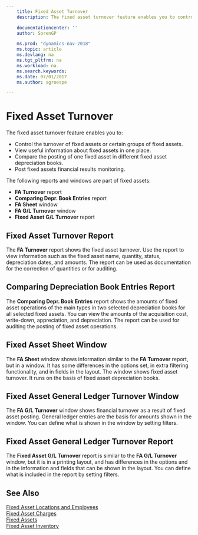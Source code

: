 ```yaml
---
    title: Fixed Asset Turnover
    description: The fixed asset turnover feature enables you to control the turnover of fixed assets or certain groups of fixed assets, view useful information about fixed assets in one place, and more.

    documentationcenter: ''
    author: SorenGP

    ms.prod: "dynamics-nav-2018"
    ms.topic: article
    ms.devlang: na
    ms.tgt_pltfrm: na
    ms.workload: na
    ms.search.keywords:
    ms.date: 07/01/2017
    ms.author: sgroespe

---
```

# Fixed Asset Turnover
The fixed asset turnover feature enables you to:  

- Control the turnover of fixed assets or certain groups of fixed assets.  
- View useful information about fixed assets in one place.  
- Compare the posting of one fixed asset in different fixed asset depreciation books.  
- Post fixed assets financial results monitoring.  

The following reports and windows are part of fixed assets:  

- **FA Turnover** report  
- **Comparing Depr. Book Entries** report  
- **FA Sheet** window  
- **FA G/L Turnover** window  
- **Fixed Asset G/L Turnover** report  

## Fixed Asset Turnover Report  
The **FA Turnover** report shows the fixed asset turnover. Use the report to view information such as the fixed asset name, quantity, status, depreciation dates, and amounts. The report can be used as documentation for the correction of quantities or for auditing.  

## Comparing Depreciation Book Entries Report  
The **Comparing Depr. Book Entries** report shows the amounts of fixed asset operations of the main types in two selected depreciation books for all selected fixed assets. You can view the amounts of the acquisition cost, write-down, appreciation, and depreciation. The report can be used for auditing the posting of fixed asset operations.  

## Fixed Asset Sheet Window  
The **FA Sheet** window shows information similar to the **FA Turnover** report, but in a window. It has some differences in the options set, in extra filtering functionality, and in fields in the layout. The window shows fixed asset turnover. It runs on the basis of fixed asset depreciation books.  

## Fixed Asset General Ledger Turnover Window  
The **FA G/L Turnover** window shows financial turnover as a result of fixed asset posting. General ledger entries are the basis for amounts shown in the window. You can define what is shown in the window by setting filters.  

## Fixed Asset General Ledger Turnover Report  
The **Fixed Asset G/L Turnover** report is similar to the **FA G/L Turnover** window, but it is in a printing layout, and has differences in the options and in the information and fields that can be shown in the layout. You can define what is included in the report by setting filters.  

## See Also  
[Fixed Asset Locations and Employees](fixed-asset-locations-and-employees.md)   
[Fixed Asset Charges](fixed-asset-charges.md)   
[Fixed Assets](fixed-assets.md)   
[Fixed Asset Inventory](fixed-asset-inventory.md)
